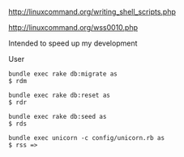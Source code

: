 http://linuxcommand.org/writing_shell_scripts.php

http://linuxcommand.org/wss0010.php

Intended to speed up my development

User
```
bundle exec rake db:migrate as
$ rdm
```

```
bundle exec rake db:reset as
$ rdr
```

```
bundle exec rake db:seed as
$ rds
```

```
bundle exec unicorn -c config/unicorn.rb as
$ rss =>
```
